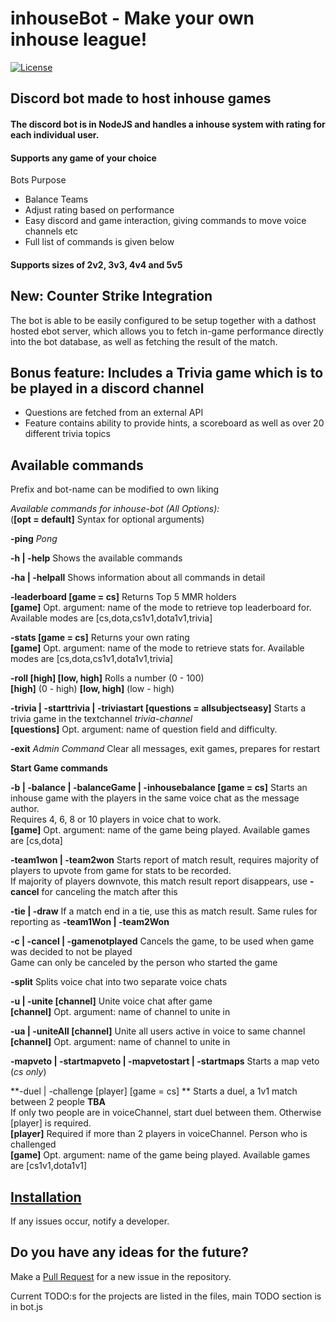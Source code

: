 # inhouseBot - Make your own inhouse league!

[![License](https://img.shields.io/github/license/mashape/apistatus.svg)](https://opensource.org/licenses/MIT)

## Discord bot made to host inhouse games

#### The discord bot is in NodeJS and handles a inhouse system with rating for each individual user. 
#### Supports any game of your choice
Bots Purpose

* Balance Teams
* Adjust rating based on performance
* Easy discord and game interaction, giving commands to move voice channels etc
* Full list of commands is given below

#### Supports sizes of 2v2, 3v3, 4v4 and 5v5

## New: Counter Strike Integration

The bot is able to be easily configured to be setup together with a dathost hosted ebot server, which allows you to fetch in-game performance directly into the bot database, as well as fetching the result of the match.

## Bonus feature: Includes a Trivia game which is to be played in a discord channel
* Questions are fetched from an external API
* Feature contains ability to provide hints, a scoreboard as well as over 20 different trivia topics

## 

## Available commands

Prefix and bot-name can be modified to own liking

*Available commands for inhouse-bot (All Options):*  
(**[opt = default]** Syntax for optional arguments)

**-ping** *Pong*

**-h | -help** Shows the available commands

**-ha | -helpall** Shows information about all commands in detail

**-leaderboard [game = cs]** Returns Top 5 MMR holders  
**[game]** Opt. argument: name of the mode to retrieve top leaderboard for. Available modes are [cs,dota,cs1v1,dota1v1,trivia]

**-stats [game = cs]** Returns your own rating  
**[game]** Opt. argument: name of the mode to retrieve stats for. Available modes are [cs,dota,cs1v1,dota1v1,trivia]

**-roll [high] [low, high]** Rolls a number (0 - 100)  
**[high]** (0 - high)           **[low, high]** (low - high)

**-trivia | -starttrivia | -triviastart [questions = allsubjectseasy]** Starts a trivia game in the textchannel *trivia-channel*  
**[questions]** Opt. argument: name of question field and difficulty.

**-exit** *Admin Command* Clear all messages, exit games, prepares for restart


**Start Game commands**

**-b | -balance | -balanceGame | -inhousebalance [game = cs]** Starts an inhouse game with the players in the same voice chat as the message author.   
Requires 4, 6, 8 or 10 players in voice chat to work.  
**[game]** Opt. argument: name of the game being played. Available games are [cs,dota]

**-team1won | -team2won** Starts report of match result, requires majority of players to upvote from game for stats to be recorded.   
If majority of players downvote, this match result report disappears, use **-cancel** for canceling the match after this

**-tie | -draw** If a match end in a tie, use this as match result. Same rules for reporting as **-team1Won | -team2Won**

**-c | -cancel | -gamenotplayed** Cancels the game, to be used when game was decided to not be played  
Game can only be canceled by the person who started the game

**-split** Splits voice chat into two separate voice chats

**-u | -unite [channel]** Unite voice chat after game  
**[channel]** Opt. argument: name of channel to unite in

**-ua | -uniteAll [channel]** Unite all users active in voice to same channel  
**[channel]** Opt. argument: name of channel to unite in

**-mapveto | -startmapveto | -mapvetostart | -startmaps** Starts a map veto (*cs only*)

**-duel | -challenge [player] [game = cs] ** Starts a duel, a 1v1 match between 2 people **TBA**  
If only two people are in voiceChannel, start duel between them. Otherwise [player] is required.  
**[player]** Required if more than 2 players in voiceChannel. Person who is challenged  
**[game]** Opt. argument: name of the game being played. Available games are [cs1v1,dota1v1]

## [Installation](https://github.com/Lolispo/inhouseBot/wiki/Installation)

If any issues occur, notify a developer.

## Do you have any ideas for the future?

Make a [Pull Request](https://github.com/Lolispo/inhouseBot/pulls) for a new issue in the repository.

Current TODO:s for the projects are listed in the files, main TODO section is in bot.js



